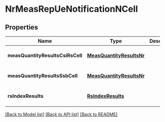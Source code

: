 # NrMeasRepUeNotificationNCell
## Properties

Name | Type | Description | Notes
------------ | ------------- | ------------- | -------------
**measQuantityResultsCsiRsCell** | [**MeasQuantityResultsNr**](MeasQuantityResultsNr.md) |  | [optional] [default to null]
**measQuantityResultsSsbCell** | [**MeasQuantityResultsNr**](MeasQuantityResultsNr.md) |  | [optional] [default to null]
**rsIndexResults** | [**RsIndexResults**](RsIndexResults.md) |  | [optional] [default to null]

[[Back to Model list]](../README.md#documentation-for-models) [[Back to API list]](../README.md#documentation-for-api-endpoints) [[Back to README]](../README.md)

